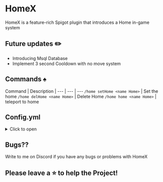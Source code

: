 # HomeX
HomeX is a feature-rich Spigot plugin that introduces a Home in-game system

## Future updates :pencil2:
- Introducing Msql Database
- Implement 3 second Cooldown with no move system

## Commands :spades:
Command | Description |
--- | --- | ---
`/home setHome <name Home>` | Set the home
`/home delHome <name Home>` | Delete Home
`/home home <name Home>` | teleport to home

## Config.yml
<details>
  <summary>Click to open</summary>

```yaml
---
#
#    _    _                       __   __
#   | |  | |                      \ \ / /
#   | |__| | ___  _ __ ___   ___   \ V /
#   |  __  |/ _ \| '_ ` _ \ / _ \   > <
#   | |  | | (_) | | | | | |  __/  / . \
#   |_|  |_|\___/|_| |_| |_|\___| /_/ \_\
#
#      This Plugin was made with ❤️ by Akari_my
#      GitHub: github.com/Akari-my
#      Discord for support: akari_my
#
#      version: 1.0-BETA


messages:
  success:
    homeSet: "&aHome '%home%' set successfully!"
    homeDeleted: "&aHome '%home%' successfully deleted!"
    teleportedToHome: "&aTeleported to home '%home%'!"
  error:
    homeAlreadyExists: "&cThe home '%home%' already exists."
    homeNotFound: "&cThe home '%home%' does not exist."
```
</details>

## Bugs??
Write to me on Discord if you have any bugs or problems with HomeX

## Please leave a ⭐ to help the Project!
